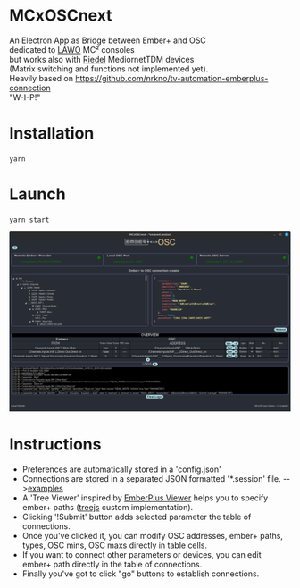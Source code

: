 # MCxOSCnext

An Electron App as Bridge between Ember+ and OSC \
dedicated to [LAWO](https://lawo.com/) MC² consoles \
but works also with [Riedel](https://riedel.net) MediornetTDM devices \
(Matrix switching and functions not implemented yet). \
Heavily based on <https://github.com/nrkno/tv-automation-emberplus-connection> \
"W-I-P!"

# Installation

`yarn`

# Launch

`yarn start`

![Screenshot](/src/assets/screenshot_v2.2.0-alpha.7.png)

# Instructions

- Preferences are automatically stored in a 'config.json'
- Connections are stored in a separated JSON formatted '\*.session' file. -->[examples](/examples)
- A 'Tree Viewer' inspired by [EmberPlus Viewer](https://github.com/Lawo/ember-plus/releases) helps you to specify ember+ paths ([treejs](https://github.com/m-thalmann/treejs) custom implementation).
- Clicking '!Submit' button adds selected parameter the table of connections.
- Once you've clicked it, you can modify OSC addresses, ember+ paths, types, OSC mins, OSC maxs directly in table cells.
- If you want to connect other parameters or devices, you can edit ember+ path directly in the table of connections.
- Finally you've got to click "go" buttons to establish connections.
